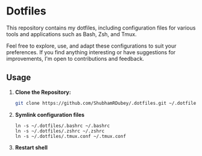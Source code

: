 # Dotfiles

This repository contains my dotfiles, including configuration files for various tools and applications such as Bash, Zsh, and Tmux.

Feel free to explore, use, and adapt these configurations to suit your preferences. If you find anything interesting or have suggestions for improvements, I'm open to contributions and feedback.

## Usage

1. **Clone the Repository:**
   ```bash
   git clone https://github.com/ShubhamRDubey/.dotfiles.git ~/.dotfiles
    ```
2. **Symlink configuration files**
    ```    
    ln -s ~/.dotfiles/.bashrc ~/.bashrc
    ln -s ~/.dotfiles/.zshrc ~/.zshrc
    ln -s ~/.dotfiles/.tmux.conf ~/.tmux.conf
    ```
3. **Restart shell**
